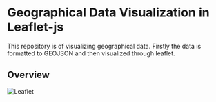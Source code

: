 # Geographical Data Visualization in Leaflet-js
This repository is of visualizing geographical data. Firstly the data is formatted to GEOJSON and then visualized 
through leaflet. 

## Overview

![Leaflet](geolocation.gif)

